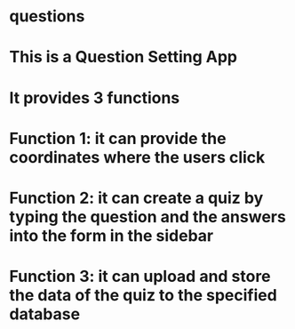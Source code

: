 # questions
# This is a Question Setting App
# It provides 3 functions
# Function 1: it can provide the coordinates where the users click
# Function 2: it can create a quiz by typing the question and the answers into the form in the sidebar
# Function 3: it can upload and store the data of the quiz to the specified database
